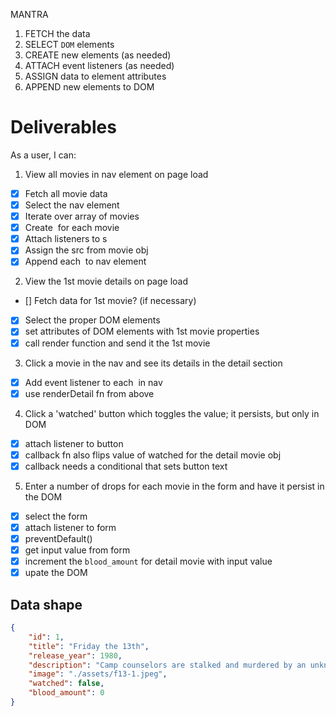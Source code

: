 MANTRA
1. FETCH the data
2. SELECT `DOM` elements
3. CREATE new elements (as needed)
4. ATTACH event listeners (as needed)
5. ASSIGN data to element attributes
6. APPEND new elements to DOM

# Deliverables
As a user, I can:
1. View all movies in nav element on page load
- [x] Fetch all movie data
- [x] Select the nav element
- [x] Iterate over array of movies
- [x] Create <img> for each movie
- [x] Attach listeners to <img>s
- [x] Assign the src from movie obj
- [x] Append each <img> to nav element

2. View the 1st movie details on page load
- [] Fetch data for 1st movie? (if necessary)
- [x] Select the proper DOM elements   
- [x] set attributes of DOM elements with 1st movie properties
- [x] call render function and send it the 1st movie

3. Click a movie in the nav and see its details in the detail section 
  - [x] Add event listener to each <img> in nav
  - [x] use renderDetail fn from above

4. Click a 'watched' button which toggles the value; it persists, but only in DOM
- [x] attach listener to button
- [x] callback fn also flips value of watched for the detail movie obj
- [x] callback needs a conditional that sets button text

5. Enter a number of drops for each movie in the form and have it persist in the DOM
- [x] select the form
- [x] attach listener to form
- [x] preventDefault()
- [x] get input value from form
- [x] increment the `blood_amount` for detail movie with input value
- [x] upate the DOM

## Data shape
```json
{
    "id": 1,
    "title": "Friday the 13th",
    "release_year": 1980,
    "description": "Camp counselors are stalked and murdered by an unknown assailant while trying to reopen a summer camp that was the site of a child's drowning.",
    "image": "./assets/f13-1.jpeg",
    "watched": false,
    "blood_amount": 0
}
```